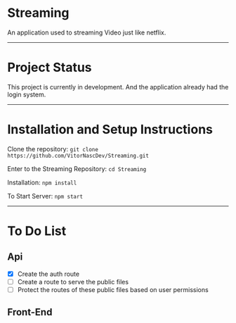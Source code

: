 # Streaming

An application used to streaming Video just like netflix.

<hr>


# Project Status

This project is currently in development. And the application already had the login
system.


<hr>


# Installation and Setup Instructions



Clone the repository:
`git clone https://github.com/VitorNascDev/Streaming.git`

Enter to the Streaming Repository:
`cd Streaming`

Installation:
`npm install`

To Start Server:
`npm start`

<hr>

# To Do List

## Api

- [X] Create the auth route
- [ ] Create a route to serve the public files
- [ ] Protect the routes of these public files based on user permissions

## Front-End
